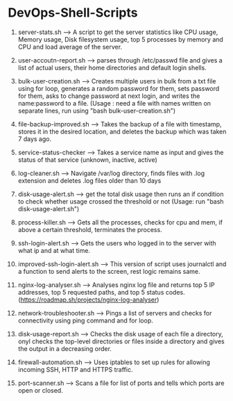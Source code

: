 # DevOps-Shell-Scripts

1. server-stats.sh --> A script to get the server statistics like CPU usage, Memory usage, Disk filesystem usage, top 5 processes by memory and CPU and load average of the server.

2. user-accoutn-report.sh --> parses through /etc/passwd file and gives a list of actual users, their home directories and default login shells.
   
3. bulk-user-creation.sh --> Creates multiple users in bulk from a txt file using for loop, generates a random password for them, sets password for them, asks to change password at next login, and writes the name:password to a file. (Usage : need a file with names written on separate lines, run using "bash bulk-user-creation.sh")
   
4. file-backup-improved.sh --> Takes the backup of a file with timestamp, stores it in the desired location, and deletes the backup which was taken 7 days ago. 

5. service-status-checker --> Takes a service name as input and gives the status of that service (unknown, inactive, active)

6. log-cleaner.sh --> Navigate /var/log directory, finds files with .log extension and deletes .log files older than 10 days

7. disk-usage-alert.sh --> get the total disk usage then runs an if condition to check whether usage crossed the threshold or not (Usage: run "bash disk-usage-alert.sh")

8. process-killer.sh --> Gets all the processes, checks for cpu and mem, if above a certain threshold, terminates the process.

9. ssh-login-alert.sh --> Gets the users who logged in to the server with what ip and at what time.

10. improved-ssh-login-alert.sh --> This version of script uses journalctl and a function to send alerts to the screen, rest logic remains same.

11. nginx-log-analyser.sh --> Analyses nginx log file and returns top 5 IP addresses, top 5 requested paths, and top 5 status codes. (https://roadmap.sh/projects/nginx-log-analyser)

12. network-troubleshooter.sh --> Pings a list of servers and checks for connectivity using ping command and for loop.

13. disk-usage-report.sh --> Checks the disk usage of each file a directory, onyl checks the top-level directories or files inside a directory and gives the output in a decreasing order.

14. firewall-automation.sh --> Uses iptables to set up rules for allowing incoming SSH, HTTP and HTTPS traffic.

15. port-scanner.sh --> Scans a file for list of ports and tells which ports are open or closed.
